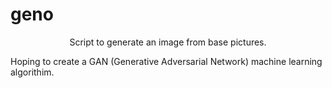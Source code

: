 # geno

<p align="center">
Script to generate an image from base pictures.

Hoping to create a GAN (Generative Adversarial Network) machine learning algorithim.
</p>
